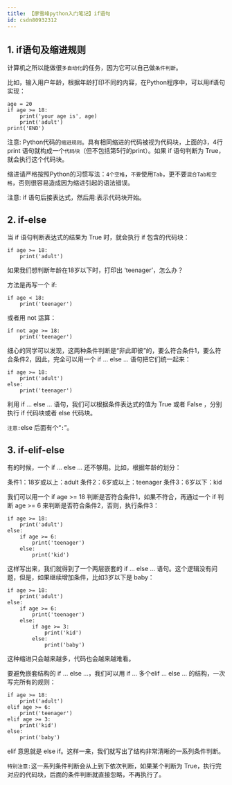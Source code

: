 ```yaml
---
title: 【廖雪峰python入门笔记】if语句
id: csdn80932312
---
```


## 1\. if语句及缩进规则

计算机之所以能做很`多自动化`的任务，因为它可以自己做`条件判断`。

比如，输入用户年龄，根据年龄打印不同的内容，在Python程序中，可以用if语句实现：

```
age = 20
if age >= 18:
    print('your age is', age)
    print('adult')
print('END')
```

注意: Python代码的`缩进规则`。具有相同缩进的代码被视为代码块，上面的3，4行 print 语句就构成一个`代码块`（但不包括第5行的print）。如果 if 语句判断为 True，就会执行这个代码块。

缩进请严格按照Python的习惯写法：`4个空格`，`不要`使用`Tab`，更不要`混合Tab和空格`，否则很容易造成因为缩进引起的语法错误。

注意: if 语句后接表达式，然后用:表示代码块开始。

## 2\. if-else

当 if 语句判断表达式的结果为 True 时，就会执行 if 包含的代码块：

```
if age >= 18:
    print('adult')
```

如果我们想判断年龄在18岁以下时，打印出 ‘teenager’，怎么办？

方法是再写一个 if:

```
if age < 18:
    print('teenager')
```

或者用 not 运算：

```
if not age >= 18:
    print('teenager')
```

细心的同学可以发现，这两种条件判断是“非此即彼”的，要么符合条件1，要么符合条件2，因此，完全可以用一个 if … else … 语句把它们统一起来：

```
if age >= 18:
    print('adult')
else:
    print('teenager')
```

利用 if … else … 语句，我们可以根据条件表达式的值为 True 或者 False ，分别执行 if 代码块或者 else 代码块。

`注意:`else 后面有个“`:`”。

## 3\. if-elif-else

有的时候，一个 if … else … 还不够用。比如，根据年龄的划分：

条件1：18岁或以上：adult
条件2：6岁或以上：teenager
条件3：6岁以下：kid

我们可以用一个 if age >= 18 判断是否符合条件1，如果不符合，再通过一个 if 判断 age >= 6 来判断是否符合条件2，否则，执行条件3：

```
if age >= 18:
    print('adult')
else:
    if age >= 6:
        print('teenager')
    else:
        print('kid')
```

这样写出来，我们就得到了一个两层嵌套的 if … else … 语句。这个逻辑没有问题，但是，如果继续增加条件，比如3岁以下是 baby：

```
if age >= 18:
    print('adult')
else:
    if age >= 6:
        print('teenager')
    else:
        if age >= 3:
            print('kid')
        else:
            print('baby') 
```

这种缩进只会越来越多，代码也会越来越难看。

要避免嵌套结构的 if … else …，我们可以用 if … 多个elif … else … 的结构，一次写完所有的规则：

```
if age >= 18:
    print('adult')
elif age >= 6:
    print('teenager')
elif age >= 3:
    print('kid')
else:
    print('baby')
```

elif 意思就是 else if。这样一来，我们就写出了结构非常清晰的一系列条件判断。

`特别注意:`这一系列条件判断会从上到下依次判断，如果某个判断为 True，执行完对应的代码块，后面的条件判断就直接忽略，不再执行了。